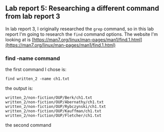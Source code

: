 ## Lab report 5: Researching a different command from lab report 3
In lab report 3, I originally researched the `grep` command, so in this lab report I'm going to research the `find` command options. The website I'm looking at is [https://man7.org/linux/man-pages/man1/find.1.html](https://man7.org/linux/man-pages/man1/find.1.html)        
### find -name command
the first command I chose is:
```
find written_2 -name ch1.txt
```
the output is:     
```
written_2/non-fiction/OUP/Berk/ch1.txt
written_2/non-fiction/OUP/Abernathy/ch1.txt
written_2/non-fiction/OUP/Rybczynski/ch1.txt
written_2/non-fiction/OUP/Kauffman/ch1.txt
written_2/non-fiction/OUP/Fletcher/ch1.txt
```
the second command
